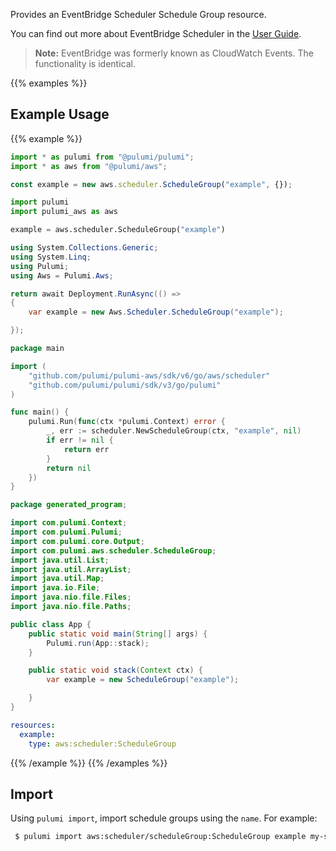 Provides an EventBridge Scheduler Schedule Group resource.

You can find out more about EventBridge Scheduler in the [User Guide](https://docs.aws.amazon.com/scheduler/latest/UserGuide/what-is-scheduler.html).

> **Note:** EventBridge was formerly known as CloudWatch Events. The functionality is identical.

{{% examples %}}
## Example Usage
{{% example %}}

```typescript
import * as pulumi from "@pulumi/pulumi";
import * as aws from "@pulumi/aws";

const example = new aws.scheduler.ScheduleGroup("example", {});
```
```python
import pulumi
import pulumi_aws as aws

example = aws.scheduler.ScheduleGroup("example")
```
```csharp
using System.Collections.Generic;
using System.Linq;
using Pulumi;
using Aws = Pulumi.Aws;

return await Deployment.RunAsync(() => 
{
    var example = new Aws.Scheduler.ScheduleGroup("example");

});
```
```go
package main

import (
	"github.com/pulumi/pulumi-aws/sdk/v6/go/aws/scheduler"
	"github.com/pulumi/pulumi/sdk/v3/go/pulumi"
)

func main() {
	pulumi.Run(func(ctx *pulumi.Context) error {
		_, err := scheduler.NewScheduleGroup(ctx, "example", nil)
		if err != nil {
			return err
		}
		return nil
	})
}
```
```java
package generated_program;

import com.pulumi.Context;
import com.pulumi.Pulumi;
import com.pulumi.core.Output;
import com.pulumi.aws.scheduler.ScheduleGroup;
import java.util.List;
import java.util.ArrayList;
import java.util.Map;
import java.io.File;
import java.nio.file.Files;
import java.nio.file.Paths;

public class App {
    public static void main(String[] args) {
        Pulumi.run(App::stack);
    }

    public static void stack(Context ctx) {
        var example = new ScheduleGroup("example");

    }
}
```
```yaml
resources:
  example:
    type: aws:scheduler:ScheduleGroup
```
{{% /example %}}
{{% /examples %}}

## Import

Using `pulumi import`, import schedule groups using the `name`. For example:

```sh
 $ pulumi import aws:scheduler/scheduleGroup:ScheduleGroup example my-schedule-group
```
 